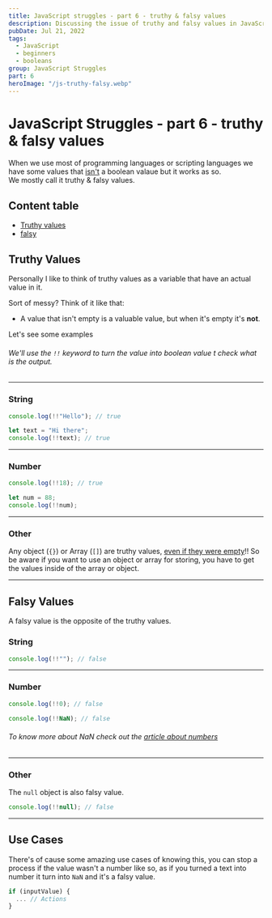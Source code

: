 ```yaml
---
title: JavaScript struggles - part 6 - truthy & falsy values
description: Discussing the issue of truthy and falsy values in JavaScript
pubDate: Jul 21, 2022
tags:
  - JavaScript
  - beginners
  - booleans
group: JavaScript Struggles
part: 6
heroImage: "/js-truthy-falsy.webp"
---
```


# JavaScript Struggles - part 6 - truthy & falsy values

When we use most of programming languages or scripting languages we have some values that <u>isn't</u> a boolean valaue but it works as so.  
We mostly call it truthy & falsy values.

## Content table

- [Truthy values](#thruthy)
- [falsy](#falsy)

## Truthy Values <a name="#truthy"></a>

Personally I like to think of truthy values as a variable that have an actual value in it.

Sort of messy?
Think of it like that:

- A value that isn't empty is a valuable value, but when it's empty it's **not**.

Let's see some examples

###### We'll use the `!!` keyword to turn the value into boolean value t check what is the output.

---

### String

```js
console.log(!!"Hello"); // true

let text = "Hi there";
console.log(!!text); // true
```

---

### Number

```js
console.log(!!18); // true

let num = 88;
console.log(!!num);
```

---

### Other

Any object (`{}`) or Array (`[]`) are truthy values, <u>even if they were empty</u>!!
So be aware if you want to use an object or array for storing, you have to get the values inside of the array or object.

---

## Falsy Values

A falsy value is the opposite of the truthy values.

### String

```js
console.log(!!""); // false
```

---

### Number

```js
console.log(!!0); // false

console.log(!!NaN); // false
```

###### To know more about NaN check out the [article about numbers](https://dev.to/abdelrahman_dwedar/javascript-struggles-part-2-numbers-4f2l)

---

### Other

The `null` object is also falsy value.

```js
console.log(!!null); // false
```

---

## Use Cases

There's of cause some amazing use cases of knowing this, you can stop a process if the value wasn't a number like so, as if you turned a text into number it turn into `NaN` and it's a falsy value.

```js
if (inputValue) {
  ... // Actions
}
```
